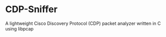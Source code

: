 # CDP-Sniffer
A lightweight Cisco Discovery Protocol (CDP) packet analyzer written in C using libpcap
